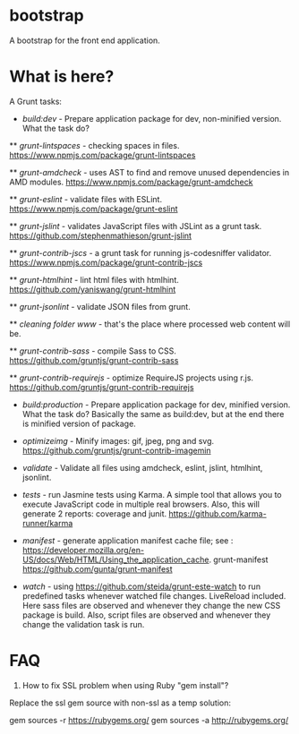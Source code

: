 # bootstrap

A bootstrap for the front end application.

# What is here?

A Grunt tasks:

* *build:dev* - Prepare application package for dev, non-minified
version. What the task do?

** *grunt-lintspaces* - checking spaces in files.
https://www.npmjs.com/package/grunt-lintspaces

** *grunt-amdcheck* - uses AST to find and remove unused dependencies in
AMD modules. https://www.npmjs.com/package/grunt-amdcheck

** *grunt-eslint* - validate files with ESLint.
https://www.npmjs.com/package/grunt-eslint

** *grunt-jslint* - validates JavaScript files with JSLint as a grunt task.
https://github.com/stephenmathieson/grunt-jslint

** *grunt-contrib-jscs* - a grunt task for running js-codesniffer validator.
https://www.npmjs.com/package/grunt-contrib-jscs

** *grunt-htmlhint* - lint html files with htmlhint.
https://github.com/yaniswang/grunt-htmlhint

** *grunt-jsonlint* - validate JSON files from grunt.

** *cleaning folder www* - that's the place where processed web content
will be.

** *grunt-contrib-sass* - compile Sass to CSS.
https://github.com/gruntjs/grunt-contrib-sass

** *grunt-contrib-requirejs* - optimize RequireJS projects using r.js.
https://github.com/gruntjs/grunt-contrib-requirejs

* *build:production* - Prepare application package for dev, minified
version. What the task do? Basically the same as build:dev, but at the
end there is minified version of package.

* *optimizeimg* - Minify images: gif, jpeg, png and svg.
https://github.com/gruntjs/grunt-contrib-imagemin

* *validate* - Validate all files using amdcheck, eslint, jslint,
htmlhint, jsonlint.

* *tests* - run Jasmine tests using Karma. A simple tool that allows you
to execute JavaScript code in multiple real browsers. Also, this will
generate 2 reports: coverage and junit.
https://github.com/karma-runner/karma

* *manifest* - generate application manifest cache file; see :
https://developer.mozilla.org/en-US/docs/Web/HTML/Using_the_application_cache.
grunt-manifest https://github.com/gunta/grunt-manifest

* *watch* - using https://github.com/steida/grunt-este-watch to run
predefined tasks whenever watched file changes. LiveReload included.
Here sass files are observed and whenever they change the new CSS
package is build. Also, script files are observed and whenever they
change the validation task is run.

# FAQ

1. How to fix SSL problem when using Ruby "gem install"?

Replace the ssl gem source with non-ssl as a temp solution:

gem sources -r https://rubygems.org/
gem sources -a http://rubygems.org/

